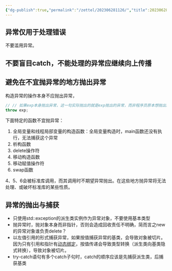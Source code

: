 ```yaml
---
{"dg-publish":true,"permalink":"/zettel/202306281126/","title":202306281126,"tags":["cpp","exception","异常处理"],"created":"2023-06-28T11:26:45+08:00"}
---
```



异常仅用于处理错误
---

不要滥用异常。


不要盲目catch，不能处理的异常应继续向上传播
---

避免在不宜抛异常的地方抛出异常
---

构造异常的操作本身不应抛出异常，

```cpp
// // 如果exp本身抛出异常，这一句实际抛出的就是exp抛出的异常，而非程序员原本想抛出的异常，confusing
throw exp;
```

下面特定的函数不宜抛异常：

1. 全局变量和线程局部变量的构造函数：全局变量构造时，main函数还没有执行，无法捕获这个异常
2. 析构函数
3. delete操作符
4. 移动构造函数
5. 移动赋值操作符
6. swap函数

4、5、6会被标准库调用，而其调用时不期望异常抛出。在这些地方抛异常将无法处理、或破坏标准库的某些性质。

异常的抛出与捕获
---

- 只使用std::exception的派生类实例作为异常对象，不要使用基本类型
- 抛异常时，抛对象本身而非指针，否则会造成回收责任不明确，简而言之new的异常对象谁负责delete？
- 以左值引用的形式捕获异常，如果按值捕获异常的基类，会导致对象被切片。因为只有引用和指针有[动态绑定](../notes/cpp/多态.md#Dynamic%20binding)，按值传递会导致类型转换（派生类向基类隐式转换），导致对象被切片。
- try-catch语句有多个catch子句时，catch的顺序应该是先捕获派生类，后捕获基类